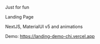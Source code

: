 Just for fun

Landing Page

NextJS, MaterialUI v5 and animations

Demo: https://landing-demo-chi.vercel.app
